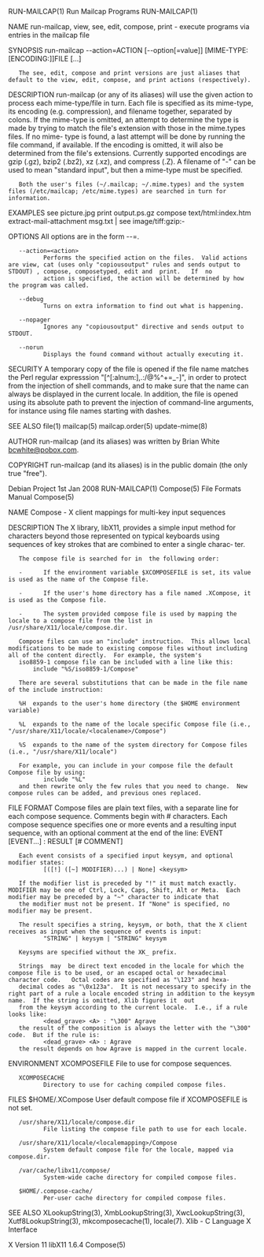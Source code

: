 RUN-MAILCAP(1)                                                                           Run Mailcap Programs                                                                           RUN-MAILCAP(1)

NAME
       run-mailcap, view, see, edit, compose, print - execute programs via entries in the mailcap file

SYNOPSIS
       run-mailcap --action=ACTION [--option[=value]] [MIME-TYPE:[ENCODING:]]FILE [...]

       The see, edit, compose and print versions are just aliases that default to the view, edit, compose, and print actions (respectively).

DESCRIPTION
       run-mailcap  (or  any of its aliases) will use the given action to process each mime-type/file in turn.  Each file is specified as its mime-type, its encoding (e.g. compression), and filename
       together, separated by colons.  If the mime-type is omitted, an attempt to determine the type is made by trying to match the file's extension with those in the mime.types files.  If no  mime-
       type  is found, a last attempt will be done by running the file command, if available.  If the encoding is omitted, it will also be determined from the file's extensions.  Currently supported
       encodings are gzip (.gz), bzip2 (.bz2), xz (.xz), and compress (.Z).  A filename of "-" can be used to mean "standard input", but then a mime-type must be specified.

       Both the user's files (~/.mailcap; ~/.mime.types) and the system files (/etc/mailcap; /etc/mime.types) are searched in turn for information.

   EXAMPLES
         see picture.jpg
         print output.ps.gz
         compose text/html:index.htm
         extract-mail-attachment msg.txt | see image/tiff:gzip:-

   OPTIONS
       All options are in the form --<opt>=<value>.

       --action=<action>
              Performs the specified action on the files.  Valid actions are view, cat (uses only "copiousoutput" rules and sends output to STDOUT) , compose, composetyped, edit and  print.   If  no
              action is specified, the action will be determined by how the program was called.

       --debug
              Turns on extra information to find out what is happening.

       --nopager
              Ignores any "copiousoutput" directive and sends output to STDOUT.

       --norun
              Displays the found command without actually executing it.

SECURITY
       A  temporary  copy of the file is opened if the file name matches the Perl regular expresssion "[^[:alnum:],.:/@%^+=_-]", in order to protect from the injection of shell commands, and to make
       sure that the name can always be displayed in the current locale.  In addition, the file is opened using its absolute path to prevent the injection of  command-line  arguments,  for  instance
       using file names starting with dashes.

SEE ALSO
       file(1) mailcap(5) mailcap.order(5) update-mime(8)

AUTHOR
       run-mailcap (and its aliases) was written by Brian White <bcwhite@pobox.com>.

COPYRIGHT
       run-mailcap (and its aliases) is in the public domain (the only true "free").

Debian Project                                                                               1st Jan 2008                                                                               RUN-MAILCAP(1)
Compose(5)                                                                                File Formats Manual                                                                               Compose(5)

NAME
       Compose - X client mappings for multi-key input sequences

DESCRIPTION
       The  X  library, libX11, provides a simple input method for characters beyond those represented on typical keyboards using sequences of key strokes that are combined to enter a single charac‐
       ter.

       The compose file is searched for in  the following order:

       -      If the environment variable $XCOMPOSEFILE is set, its value is used as the name of the Compose file.

       -      If the user's home directory has a file named .XCompose, it is used as the Compose file.

       -      The system provided compose file is used by mapping the locale to a compose file from the list in /usr/share/X11/locale/compose.dir.

       Compose files can use an "include" instruction.  This allows local modifications to be made to existing compose files without including all of the content directly.  For example, the system's
       iso8859-1 compose file can be included with a line like this:
           include "%S/iso8859-1/Compose"

       There are several substitutions that can be made in the file name of the include instruction:

       %H  expands to the user's home directory (the $HOME environment variable)

       %L  expands to the name of the locale specific Compose file (i.e., "/usr/share/X11/locale/<localename>/Compose")

       %S  expands to the name of the system directory for Compose files (i.e., "/usr/share/X11/locale")

       For example, you can include in your compose file the default Compose file by using:
              include "%L"
       and then rewrite only the few rules that you need to change.  New compose rules can be added, and previous ones replaced.

FILE FORMAT
       Compose  files  are  plain text files, with a separate line for each compose sequence.   Comments begin with # characters.   Each compose sequence specifies one or more events and a resulting
       input sequence, with an optional comment at the end of the line:
              EVENT [EVENT...] : RESULT [# COMMENT]

       Each event consists of a specified input keysym, and optional modifier states:
              [([!] ([~] MODIFIER)...) | None] <keysym>

       If the modifier list is preceded by "!" it must match exactly.  MODIFIER may be one of Ctrl, Lock, Caps, Shift, Alt or Meta.  Each modifier may be preceded by a "~" character to indicate that
       the modifier must not be present. If "None" is specified, no modifier may be present.

       The result specifies a string, keysym, or both, that the X client receives as input when the sequence of events is input:
              "STRING" | keysym | "STRING" keysym

       Keysyms are specified without the XK_ prefix.

       Strings  may  be direct text encoded in the locale for which the compose file is to be used, or an escaped octal or hexadecimal character code.   Octal codes are specified as "\123" and hexa‐
       decimal codes as "\0x123a".  It is not necessary to specify in the right part of a rule a locale encoded string in addition to the keysym name.  If the string is omitted, Xlib figures it  out
       from the keysym according to the current locale.  I.e., if a rule looks like:
              <dead_grave> <A> : "\300" Agrave
       the result of the composition is always the letter with the "\300" code.  But if the rule is:
              <dead_grave> <A> : Agrave
       the result depends on how Agrave is mapped in the current locale.

ENVIRONMENT
       XCOMPOSEFILE
              File to use for compose sequences.

       XCOMPOSECACHE
              Directory to use for caching compiled compose files.

FILES
       $HOME/.XCompose
              User default compose file if XCOMPOSEFILE is not set.

       /usr/share/X11/locale/compose.dir
              File listing the compose file path to use for each locale.

       /usr/share/X11/locale/<localemapping>/Compose
              System default compose file for the locale, mapped via compose.dir.

       /var/cache/libx11/compose/
              System-wide cache directory for compiled compose files.

       $HOME/.compose-cache/
              Per-user cache directory for compiled compose files.

SEE ALSO
       XLookupString(3), XmbLookupString(3), XwcLookupString(3), Xutf8LookupString(3), mkcomposecache(1), locale(7).
       Xlib - C Language X Interface

X Version 11                                                                                 libX11 1.6.4                                                                                   Compose(5)
